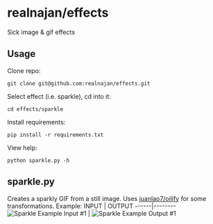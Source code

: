 # realnajan/effects
Sick image &amp; gif effects

## Usage

Clone repo:
```
git clone git@github.com:realnajan/effects.git
```
Select effect (i.e. sparkle), cd into it:
```
cd effects/sparkle
```
Install requirements:
```
pip install -r requirements.txt
```
View help:
```
python sparkle.py -h
```

## sparkle.py

Creates a sparkly GIF from a still image. Uses [juanlao7/oilify](https://github.com/juanlao7/oilify/blob/master/oilify.py) for some transformations.
Example:
INPUT | OUTPUT
------|--------
![Sparkle Example Input #1](https://github.com/realnajan/effects/blob/master/examples/sparkle_in_1.jpg) | ![Sparkle Example Output #1](https://github.com/realnajan/effects/blob/master/examples/sparkle_out_1.gif)
